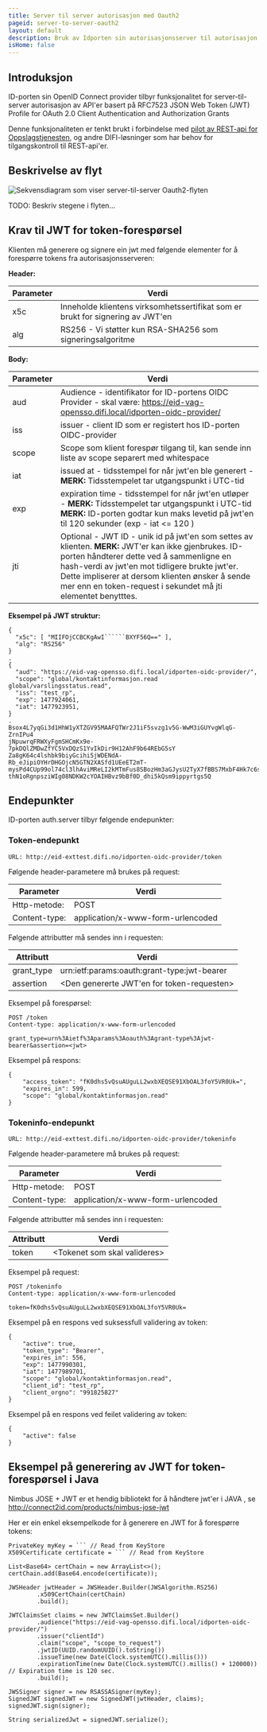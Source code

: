 ```yaml
---
title: Server til server autorisasjon med Oauth2
pageid: server-to-server-oauth2
layout: default
description: Bruk av Idporten sin autorisasjonsserver til autorisasjon for kommunikasjon mellom server til server.
isHome: false
---
```


## Introduksjon

ID-porten sin OpenID Connect provider tilbyr funksjonalitet for server-til-server autorisasjon av API'er basert på RFC7523 JSON Web Token (JWT) Profile for OAuth 2.0 Client Authentication and Authorization Grants

Denne funksjonaliteten er tenkt brukt i forbindelse med [pilot av REST-api for Oppslagstjenesten](5_pilot_oppslagstjenesten_rest_api.html), og andre DIFI-løsninger som har behov for tilgangskontroll til REST-api'er.

## Beskrivelse av flyt

![](/idporten-oidc-dokumentasjon/assets/images/server_to_server_oauth2_flow.png "Sekvensdiagram som viser server-til-server Oauth2-flyten")

TODO: Beskriv stegene i flyten...

## Krav til JWT for token-forespørsel
 
Klienten må generere og signere ein jwt med følgende elementer for å forespørre tokens fra autorisasjonsserveren:


**Header:**

| Parameter  | Verdi |
| --- | --- |
| x5c | Inneholde klientens virksomhetssertifikat som er brukt for signering av JWT'en |
| alg | RS256 - Vi støtter kun RSA-SHA256 som signeringsalgoritme |

**Body:**

| Parameter  | Verdi |
| --- | --- |
|aud| Audience - identifikator for ID-portens OIDC Provider - skal være: https://eid-vag-opensso.difi.local/idporten-oidc-provider/|
|iss| issuer - client ID som er registert hos ID-porten OIDC-provider|
|scope| Scope som klient forespør tilgang til, kan sende inn liste av scope separert med whitespace|
|iat| issued at - tidsstempel for når jwt'en ble generert - **MERK:** Tidsstempelet tar utgangspunkt i UTC-tid|
|exp| expiration time - tidsstempel for når jwt'en utløper - **MERK:** Tidsstempelet tar utgangspunkt i UTC-tid **MERK:** ID-porten godtar kun maks levetid på jwt'en til 120 sekunder (exp - iat <= 120 )|
|jti| Optional - JWT ID - unik id på jwt'en som settes av klienten. **MERK:** JWT'er kan ikke gjenbrukes. ID-porten håndterer dette ved å sammenligne en hash-verdi av jwt'en mot tidligere brukte jwt'er. Dette impliserer at dersom klienten ønsker å sende mer enn en token-request i sekundet må jti elementet benytttes.|

**Eksempel på JWT struktur:**

```
{
  "x5c": [ "MIIFOjCCBCKgAwI``````BXYF56Q==" ],
  "alg": "RS256"
}
.
{
  "aud": "https://eid-vag-opensso.difi.local/idporten-oidc-provider/",
  "scope": "global/kontaktinformasjon.read global/varslingsstatus.read",
  "iss": "test_rp",
  "exp": 1477924061,
  "iat": 1477923951,
}
.
Bsox4L7yqGi3d1HhW1yXTZGV95MAAFQTWr2J1iF5svzg1v5G-WwM3iGUYvgWlqG-ZrnIPu4
jNpuwrqFRWXyFgmSHCmKx9e-7pkDQlZMDwZfYC5VxDQzS1YvIkDir9H12AhF9b64REbG5sY
Za8gK64c4lshbk9biyGcihi5jWDENdA-Rb_eJipiOYHrDHGOjcN5GTN2XASfd1UEeET2mT-
mysPd4CUp99ol74cl3lhAviMReLI2kMTmFus8SBozHm3aGJysU2TyX7fBBS7MxbF4Hk7c6s
thN1oRgnpsziWIg08NDKW2cYOAIHBvz9bBf0D_dhi5kQsm9ippyrtgs5Q
```
 
## Endepunkter

ID-porten auth.server tilbyr følgende endepunkter:

### Token-endepunkt

```
URL: http://eid-exttest.difi.no/idporten-oidc-provider/token
```

Følgende header-parametere må brukes på request:

| Parameter  | Verdi |
| --- | --- |
|Http-metode:|POST|
|Content-type:|application/x-www-form-urlencoded|

Følgende attributter må sendes inn i requesten:

| Attributt  | Verdi |
| --- | --- |
|grant_type|urn:ietf:params:oauth:grant-type:jwt-bearer|
|assertion|\<Den genererte JWT'en for token-requesten\>|

Eksempel på forespørsel:

```
POST /token
Content-type: application/x-www-form-urlencoded
 
grant_type=urn%3Aietf%3Aparams%3Aoauth%3Agrant-type%3Ajwt-bearer&assertion=<jwt>
```

Eksempel på respons:

```
{
    "access_token": "fK0dhs5vQsuAUguLL2wxbXEQSE91XbOAL3foY5VR0Uk=",
    "expires_in": 599,
    "scope": "global/kontaktinformasjon.read"
}
```

### Tokeninfo-endepunkt

```
URL: http://eid-exttest.difi.no/idporten-oidc-provider/tokeninfo
```

Følgende header-parametere må brukes på request:

| Parameter  | Verdi |
| --- | --- |
|Http-metode:|POST|
|Content-type:|application/x-www-form-urlencoded|

Følgende attributter må sendes inn i requesten:

| Attributt  | Verdi |
| --- | --- |
|token|\<Tokenet som skal valideres\>|

Eksempel på request:

```
POST /tokeninfo
Content-type: application/x-www-form-urlencoded
 
token=fK0dhs5vQsuAUguLL2wxbXEQSE91XbOAL3foY5VR0Uk=
```
 
Eksempel på en respons ved suksessfull validering av token:

```
{
    "active": true,
    "token_type": "Bearer",
    "expires_in": 556,
    "exp": 1477990301,
    "iat": 1477989701,
    "scope": "global/kontaktinformasjon.read",
    "client_id": "test_rp",
    "client_orgno": "991825827"
}
```
 
Eksempel på en respons ved feilet validering av token:

```
{
    "active": false
}  
```
 
## Eksempel på generering av JWT for token-forespørsel i Java

Nimbus JOSE + JWT er et hendig bibliotekt for å håndtere jwt'er i JAVA , se http://connect2id.com/products/nimbus-jose-jwt

Her er ein enkel eksempelkode for å generere en JWT for å forespørre tokens:

```
PrivateKey myKey = ``` // Read from KeyStore
X509Certificate certificate = ``` // Read from KeyStore
 
List<Base64> certChain = new ArrayList<>();
certChain.add(Base64.encode(certificate));
 
JWSHeader jwtHeader = JWSHeader.Builder(JWSAlgorithm.RS256)
        .x509CertChain(certChain)
        .build();
 
JWTClaimsSet claims = new JWTClaimsSet.Builder()
        .audience("https://eid-vag-opensso.difi.local/idporten-oidc-provider/")
        .issuer("clientId")
        .claim("scope", "scope_to_request")
        .jwtID(UUID.randomUUID().toString())
        .issueTime(new Date(Clock.systemUTC().millis()))
        .expirationTime(new Date(Clock.systemUTC().millis() + 120000)) // Expiration time is 120 sec.
        .build();
 
JWSSigner signer = new RSASSASigner(myKey);
SignedJWT signedJWT = new SignedJWT(jwtHeader, claims);
signedJWT.sign(signer);
 
String serializedJwt = signedJWT.serialize();
```